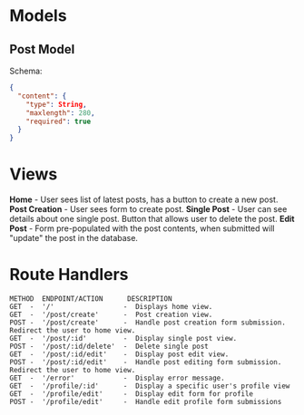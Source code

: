 # Models

## Post Model

Schema:

```json
{
  "content": {
    "type": String,
    "maxlength": 280,
    "required": true
  }
}
```

# Views

**Home** - User sees list of latest posts, has a button to create a new post.
**Post Creation** - User sees form to create post.
**Single Post** - User can see details about one single post. Button that allows user to delete the post.
**Edit Post** - Form pre-populated with the post contents, when submitted will "update" the post in the database.

# Route Handlers

```
METHOD  ENDPOINT/ACTION      DESCRIPTION
GET  -  '/'                 -  Displays home view.
GET  -  '/post/create'      -  Post creation view.
POST -  '/post/create'      -  Handle post creation form submission. Redirect the user to home view.
GET  -  '/post/:id'         -  Display single post view.
POST -  '/post/:id/delete'  -  Delete single post
GET  -  '/post/:id/edit'    -  Display post edit view.
POST -  '/post/:id/edit'    -  Handle post editing form submission. Redirect the user to home view.
GET  -  '/error'            -  Display error message.
GET  -  '/profile/:id'      -  Display a specific user's profile view
GET  -  '/profile/edit'     -  Display edit form for profile
POST -  '/profile/edit'     -  Handle edit profile form submissions
```

